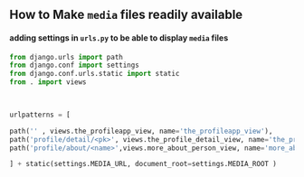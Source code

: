 ## How to Make `media` files readily available 


#### adding settings in `urls.py` to be able to display `media` files


```python
from django.urls import path
from django.conf import settings
from django.conf.urls.static import static
from . import views

  

urlpatterns = [

path('' , views.the_profileapp_view, name='the_profileapp_view'),
path('profile/detail/<pk>', views.the_profile_detail_view, name='the_profile_detail_view'),
path('profile/about/<name>',views.more_about_person_view, name='more_about_the_person_view')

] + static(settings.MEDIA_URL, document_root=settings.MEDIA_ROOT )
```
